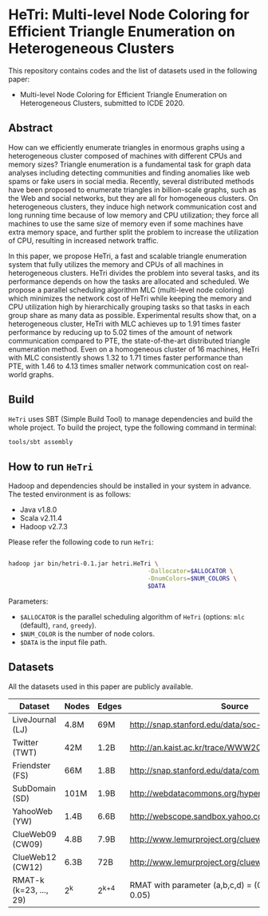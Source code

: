 # HeTri: Multi-level Node Coloring for Efficient Triangle Enumeration on Heterogeneous Clusters

This repository contains codes and the list of datasets used in the following paper:
* Multi-level Node Coloring for Efficient Triangle Enumeration on Heterogeneous Clusters, submitted to ICDE 2020.

## Abstract

How can we efficiently enumerate triangles in enormous graphs using a heterogeneous cluster composed of machines with different CPUs and memory sizes? Triangle enumeration is a fundamental task for graph data analyses including detecting communities and finding anomalies like web spams or fake users in social media. Recently, several distributed methods have been proposed to enumerate triangles in billion-scale graphs, such as the Web and social networks, but they are all for homogeneous clusters. On heterogeneous clusters, they induce high network communication cost and long running time because of low memory and CPU utilization; they force all machines to use the same size of memory even if some machines have extra memory space, and further split the problem to increase the utilization of CPU, resulting in increased network traffic.

In this paper, we propose HeTri, a fast and scalable triangle enumeration system that fully utilizes the memory and CPUs of all machines in heterogeneous clusters. HeTri divides the problem into several tasks, and its performance depends on how the tasks are allocated and scheduled. We propose a parallel scheduling algorithm MLC (multi-level node coloring) which minimizes the network cost of HeTri while keeping the memory and CPU utilization high by hierarchically grouping tasks so that tasks in each group share as many data as possible. Experimental results show that, on a heterogeneous cluster, HeTri with MLC achieves up to 1.91 times faster performance by reducing up to 5.02 times of the amount of network communication compared to PTE, the state-of-the-art distributed triangle enumeration method. Even on a homogeneous cluster of 16 machines, HeTri with MLC consistently shows 1.32 to 1.71 times faster performance than PTE, with 1.46 to 4.13 times smaller network communication cost on real-world graphs.

## Build

`HeTri` uses SBT (Simple Build Tool) to manage dependencies and build the whole project. To build the project, type the following command in terminal:

```bash
tools/sbt assembly
```

## How to run `HeTri`

Hadoop and dependencies should be installed in your system in advance. The tested environment is as follows:

  * Java v1.8.0
  * Scala v2.11.4
  * Hadoop v2.7.3

Please refer the following code to run `HeTri`:

```bash

hadoop jar bin/hetri-0.1.jar hetri.HeTri \
                                       -Dallocator=$ALLOCATOR \
                                       -DnumColors=$NUM_COLORS \
                                       $DATA
```

Parameters:

  * `$ALLOCATOR` is the parallel scheduling algorithm of `HeTri` (options: `mlc` (default), `rand`, `greedy`).
  * `$NUM_COLOR` is the number of node colors.
  * `$DATA` is the input file path.



## Datasets

All the datasets used in this paper are publicly available.

| Dataset                | Nodes            | Edges           | Source                                                     |
|------------------------|------------------|-----------------|------------------------------------------------------------|
| LiveJournal (LJ)       | 4.8M             | 69M             | http://snap.stanford.edu/data/soc-LiveJournal1.html        |
| Twitter (TWT)          | 42M              | 1.2B            | http://an.kaist.ac.kr/trace/WWW2010.html                   |
| Friendster (FS)        | 66M              | 1.8B            | http://snap.stanford.edu/data/com-Friendster.html          |
| SubDomain (SD)         | 101M             | 1.9B            | http://webdatacommons.org/hyperlinkgraph                   |
| YahooWeb (YW)          | 1.4B             | 6.6B            | http://webscope.sandbox.yahoo.com                          |
| ClueWeb09 (CW09)       | 4.8B             | 7.9B            | http://www.lemurproject.org/clueweb09/webGraph.php         |
| ClueWeb12 (CW12)       | 6.3B             | 72B             | http://www.lemurproject.org/clueweb12/webGraph.php         |
| RMAT-k (k=23, ..., 29) | 2<sup>k</sup>    | 2<sup>k+4</sup> | RMAT with parameter (a,b,c,d) = (0.57, 0.19, 0.19, 0.05)   |
